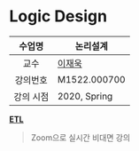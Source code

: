 Logic Design
========

수업명 | 논리설계
:----:|----
교수 | [이재욱](https://cse.snu.ac.kr/professor/%EC%9D%B4%EC%9E%AC%EC%9A%B1)
강의번호 | M1522.000700
강의 시점 | 2020, Spring

**[ETL]**

[ETL]: http://etl.snu.ac.kr/course/view.php?id=173770

> Zoom으로 실시간 비대면 강의
